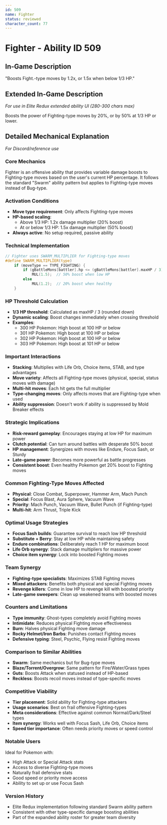 ```yaml
---
id: 509
name: Fighter
status: reviewed
character_count: 77
---
```


# Fighter - Ability ID 509

## In-Game Description
"Boosts Fight.-type moves by 1.2x, or 1.5x when below 1/3 HP."

## Extended In-Game Description
*For use in Elite Redux extended ability UI (280-300 chars max)*

Boosts the power of Fighting-type moves by 20%, or by 50% at 1/3 HP or lower.

## Detailed Mechanical Explanation
*For Discord/reference use*

### Core Mechanics
Fighter is an offensive ability that provides variable damage boosts to Fighting-type moves based on the user's current HP percentage. It follows the standard "Swarm" ability pattern but applies to Fighting-type moves instead of Bug-type.

### Activation Conditions
- **Move type requirement**: Only affects Fighting-type moves
- **HP-based scaling**:
  - Above 1/3 HP: 1.2x damage multiplier (20% boost)
  - At or below 1/3 HP: 1.5x damage multiplier (50% boost)
- **Always active**: No setup required, passive ability

### Technical Implementation
```c
// Fighter uses SWARM_MULTIPLIER for Fighting-type moves
#define SWARM_MULTIPLIER(type)
    if (moveType == TYPE_FIGHTING) {
        if (gBattleMons[battler].hp <= (gBattleMons[battler].maxHP / 3))
            MUL(1.5);  // 50% boost when low HP
        else
            MUL(1.2);  // 20% boost when healthy
    }
```

### HP Threshold Calculation
- **1/3 HP threshold**: Calculated as maxHP / 3 (rounded down)
- **Dynamic scaling**: Boost changes immediately when crossing threshold
- **Examples**:
  - 300 HP Pokemon: High boost at 100 HP or below
  - 301 HP Pokemon: High boost at 100 HP or below  
  - 302 HP Pokemon: High boost at 100 HP or below
  - 303 HP Pokemon: High boost at 101 HP or below

### Important Interactions
- **Stacking**: Multiplies with Life Orb, Choice items, STAB, and type advantages
- **Move variety**: Affects all Fighting-type moves (physical, special, status moves with damage)
- **Multi-hit moves**: Each hit gets the full multiplier
- **Type-changing moves**: Only affects moves that are Fighting-type when used
- **Ability suppression**: Doesn't work if ability is suppressed by Mold Breaker effects

### Strategic Implications
- **Risk-reward gameplay**: Encourages staying at low HP for maximum power
- **Clutch potential**: Can turn around battles with desperate 50% boost
- **HP management**: Synergizes with moves like Endure, Focus Sash, or Sturdy
- **Late-game power**: Becomes more powerful as battle progresses
- **Consistent boost**: Even healthy Pokemon get 20% boost to Fighting moves

### Common Fighting-Type Moves Affected
- **Physical**: Close Combat, Superpower, Hammer Arm, Mach Punch
- **Special**: Focus Blast, Aura Sphere, Vacuum Wave
- **Priority**: Mach Punch, Vacuum Wave, Bullet Punch (if Fighting-type)
- **Multi-hit**: Arm Thrust, Triple Kick

### Optimal Usage Strategies
- **Focus Sash builds**: Guarantee survival to reach low HP threshold
- **Substitute + Berry**: Stay at low HP while maintaining safety
- **Endure combinations**: Deliberately reach 1 HP for maximum boost
- **Life Orb synergy**: Stack damage multipliers for massive power
- **Choice item synergy**: Lock into boosted Fighting moves

### Team Synergy
- **Fighting-type specialists**: Maximizes STAB Fighting moves
- **Mixed attackers**: Benefits both physical and special Fighting moves
- **Revenge killers**: Come in low HP to revenge kill with boosted priority
- **Late-game sweepers**: Clean up weakened teams with boosted moves

### Counters and Limitations
- **Type immunity**: Ghost-types completely avoid Fighting moves
- **Intimidate**: Reduces physical Fighting move effectiveness
- **Burn**: Halves physical Fighting move damage
- **Rocky Helmet/Iron Barbs**: Punishes contact Fighting moves
- **Defensive typing**: Steel, Psychic, Flying resist Fighting moves

### Comparison to Similar Abilities
- **Swarm**: Same mechanics but for Bug-type moves
- **Blaze/Torrent/Overgrow**: Same pattern for Fire/Water/Grass types
- **Guts**: Boosts Attack when statused instead of HP-based
- **Reckless**: Boosts recoil moves instead of type-specific moves

### Competitive Viability
- **Tier placement**: Solid ability for Fighting-type attackers
- **Usage scenarios**: Best on frail offensive Fighting-types
- **Meta considerations**: Effective against common Normal/Dark/Steel types
- **Item synergy**: Works well with Focus Sash, Life Orb, Choice items
- **Speed tier importance**: Often needs priority moves or speed control

### Notable Users
Ideal for Pokemon with:
- High Attack or Special Attack stats
- Access to diverse Fighting-type moves
- Naturally frail defensive stats
- Good speed or priority move access
- Ability to set up or use Focus Sash

### Version History
- Elite Redux implementation following standard Swarm ability pattern
- Consistent with other type-specific damage boosting abilities
- Part of the expanded ability roster for greater team diversity